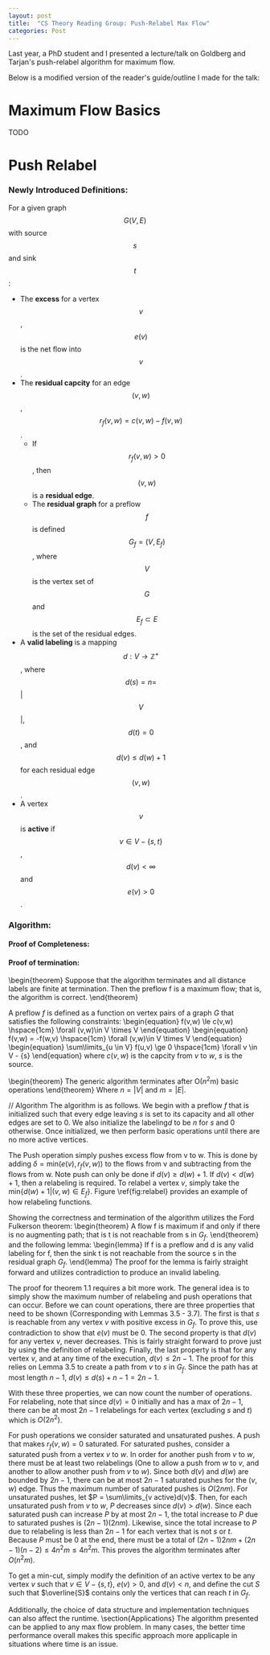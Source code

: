 ```yaml
---
layout: post
title:  "CS Theory Reading Group: Push-Relabel Max Flow"
categories: Post 
---
```


Last year, a PhD student and I presented a lecture/talk on Goldberg and Tarjan's push-relabel algorithm for maximum flow.

Below is a modified version of the reader's guide/outline I made for the talk:

# **Maximum Flow Basics**

TODO


# **Push Relabel**

### **Newly Introduced Definitions:**

For a given graph $$G(V, E)$$ with source $$s$$ and sink $$t$$:

* The **excess** for a vertex $$v$$, $$e(v)$$ is the net flow into $$v$$.
* The **residual capcity** for an edge $$(v, w)$$, $$r_f(v, w) = c(v, w) - f(v, w)$$.
  * If $$r_f(v, w) > 0$$, then $$(v, w)$$ is a **residual edge**.
  * The **residual graph** for a preflow $$f$$ is defined $$G_f = (V, E_f)$$, where $$V$$ is the vertex set of $$G$$ and $$E_f \subset E$$ is the set of the residual edges.
* A **valid labeling** is a mapping $$d: V \to \mathbb{Z}^+$$, where $$d(s) = n = $$\|$$V$$\|, $$d(t) = 0$$, and $$d(v) \le d(w) + 1 $$ for each residual edge $$(v, w)$$.
* A vertex $$v$$ is **active** if $$v \in V - \{s,t\}$$, $$d(v) < \infty$$ and $$e(v) > 0$$.


### **Algorithm:**

#### Proof of Completeness:

#### Proof of termination:


\begin{theorem}
    Suppose that the algorithm terminates and all distance labels are finite at termination. Then the preflow f is a maximum flow; that is, the algorithm is correct.
\end{theorem}

A preflow $f$ is defined as a function on vertex pairs of a graph $G$ that satisfies the following constraints:
\begin{equation}
    f(v,w) \le c(v,w) \hspace{1cm} \forall (v,w)\in V \times V
\end{equation}
\begin{equation}
    f(v,w) = -f(w,v) \hspace{1cm} \forall (v,w)\in V \times V
\end{equation}
\begin{equation}
    \sum\limits_{u \in V} f(u,v) \ge 0 \hspace{1cm} \forall v \in V - \{s\}
\end{equation}
where $c(v,w)$ is the capcity from $v$ to $w$, $s$ is the source.

\begin{theorem}
    The generic algorithm terminates after O($n^2$m) basic operations
\end{theorem}
Where $n = |V|$ and $m = |E|$.


// Algorithm
The algorithm is as follows. We begin with a preflow $f$ that is initialized such that every edge leaving $s$ is set to its capacity and all other edges are set to 0. We also initialize the labeling$d$ to be $n$ for $s$ and $0$ otherwise. Once initialized, we then perform basic operations until there are no more active vertices. 

The Push operation simply pushes excess flow from v to w. This is done by adding $\delta = \text{min}(e(v), r_f(v,w))$ to the flows from v and subtracting from the flows from w. Note push can only be done if $d(v) \ge d(w) + 1$. If $d(v) < d(w) + 1$, then a relabeling is required. To relabel a vertex $v$, simply take the min$\{d(w) + 1|(v,w) \in E_f\}$. Figure \ref{fig:relabel} provides an example of how relabeling functions. 

Showing the correctness and termination of the algorithm utilizes the Ford Fulkerson theorem:
\begin{theorem}
    A flow f is maximum if and only if there is no augmenting path; that is t is not reachable from s in $G_f$.
\end{theorem}
and the following lemma:
\begin{lemma}
    If f is a preflow and d is any valid labeling for f, then the sink t is not reachable from the source s in the residual graph $G_f$.
\end{lemma}
The proof for the lemma is fairly straight forward and utilizes contradiction to produce an invalid labeling.

The proof for theorem 1.1 requires a bit more work. The general idea is to simply show the maximum number of relabeling and push operations that can occur. Before we can count operations, there are three properties that need to be shown (Corresponding with Lemmas 3.5 - 3.7). The first is that $s$ is reachable from any vertex $v$ with positive excess in $G_f$. To prove this, use contradiction to show that $e(v)$ must be 0. 
The second property is that $d(v)$ for any vertex $v$, never decreases. This is fairly straight forward to prove just by using the definition of relabeling. 
Finally, the last property is that for any vertex $v$, and at any time of the execution, $d(v) \le 2n - 1$. The proof for this relies on Lemma 3.5 to create a path from $v$ to $s$ in $G_f$. Since the path has at most length $n-1$, $d(v) \le d(s) + n - 1 = 2n - 1$.

With these three properties, we can now count the number of operations. 
For relabeling, note that since $d(v) = 0$ initially and has a max of $2n -1$, there can be at most $2n -1$ relabelings for each vertex (excluding $s$ and $t$) which is $O(2n^2)$.

For push operations we consider saturated and unsaturated pushes. A push that makes $r_f(v,w) = 0$ saturated. For saturated pushes, consider a saturated push from a vertex $v$ to $w$. In order for another push from $v$ to $w$, there must be at least two relabelings (One to allow a push from $w$ to $v$, and another to allow another push from $v$ to $w$). Since both $d(v)$ and $d(w)$ are bounded by $2n - 1$, there can be at most $2n - 1$ saturated pushes for the $(v,w)$ edge. Thus the maximum number of saturated pushes is $O(2nm)$. For unsaturated pushes, let $P = \sum\limits_{v active}d(v)$. Then, for each unsaturated push from $v$ to $w$, $P$ decreases since $d(v) > d(w)$. Since each saturated push can increase $P$ by at most $2n - 1$, the total increase to $P$ due to saturated pushes is $(2n -1)(2nm)$. Likewise, since the total increase to $P$ due to relabeling is less than $2n - 1$ for each vertex that is not $s$ or $t$. Because $P$ must be 0 at the end, there must be a total of $(2n - 1)2nm + (2n - 1)(n - 2) \le 4n^2m \le 4n^2m$. This proves the algorithm terminates after $O(n^2m)$. 

To get a min-cut, simply modify the definition of an active vertex to be any vertex $v$ such that $v \in V - \{s,t\}$, $e(v) > 0$, and $d(v) < n$, and define the cut $S$ such that $\overline{S}$ contains only the vertices that can reach $t$ in $G_f$. 

Additionally, the choice of data structure and implementation techniques can also affect the runtime. 
\section{Applications}
The algorithm presented can be applied to any max flow problem. In many cases, the better time performance overall makes this specific approach more applicaple in situations where time is an issue.
